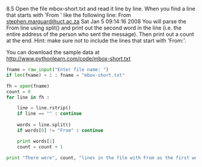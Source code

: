 8.5 Open the file mbox-short.txt and read it line by line. When you find a line that starts with 'From ' like the following line:
From stephen.marquard@uct.ac.za Sat Jan  5 09:14:16 2008
You will parse the From line using split() and print out the second word in the line (i.e. the entire address of the person who sent the message). Then print out a count at the end.
Hint: make sure not to include the lines that start with 'From:'.

You can download the sample data at http://www.pythonlearn.com/code/mbox-short.txt

```python
fname = raw_input("Enter file name: ")
if len(fname) < 1 : fname = "mbox-short.txt"

fh = open(fname)
count = 0
for line in fh :

    line = line.rstrip()
    if line == "" : continue
        
    words = line.split()
    if words[0] != "From" : continue

    print words[1]
    count = count + 1

print "There were", count, "lines in the file with From as the first word"
```
